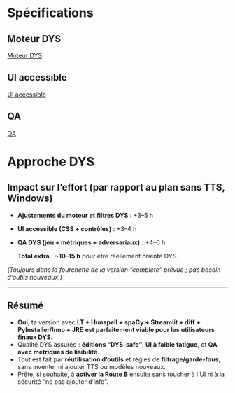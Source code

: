 # Spécifications

## Moteur DYS

[Moteur DYS](Moteur%20DYS%2027a461b2c1a480fab4daca3a57c66e9b.md)

## UI accessible

[UI accessible ](UI%20accessible%2027a461b2c1a48067b383d6a514658e01.md)

## QA

[QA](QA%2027a461b2c1a4803b8fb4d3e917e47557.md)

# Approche DYS

## Impact sur l’effort (par rapport au plan sans TTS, Windows)

- **Ajustements du moteur et filtres DYS** : +3–5 h
- **UI accessible (CSS + contrôles)** : +3–4 h
- **QA DYS (jeu + métriques + adversariaux)** : +4–6 h
    
    **Total extra** : **~10–15 h** pour être réellement orienté DYS.
    

*(Toujours dans la fourchette de la version “complète” prévue ; pas besoin d’outils nouveaux.)*

---

## Résumé

- **Oui**, ta version avec **LT + Hunspell + spaCy + Streamlit + diff + PyInstaller/Inno + JRE** **est parfaitement viable pour les utilisateurs finaux DYS**.
- Qualité DYS assurée : **éditions “DYS‑safe”**, **UI à faible fatigue**, et **QA avec métriques de lisibilité**.
- Tout est fait par **réutilisation d’outils** et règles de **filtrage/garde‑fous**, sans inventer ni ajouter TTS ou modèles nouveaux.
- Prête, si souhaité, à **activer la Route B** ensuite sans toucher à l’UI ni à la sécurité “ne pas ajouter d’info”.